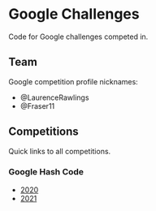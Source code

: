 # Google Challenges

Code for Google challenges competed in.

## Team

Google competition profile nicknames:

- @LaurenceRawlings
- @Fraser11

## Competitions

Quick links to all competitions.

### Google Hash Code

- [2020](/hash-code/2020)
- [2021](/hash-code/2021)
